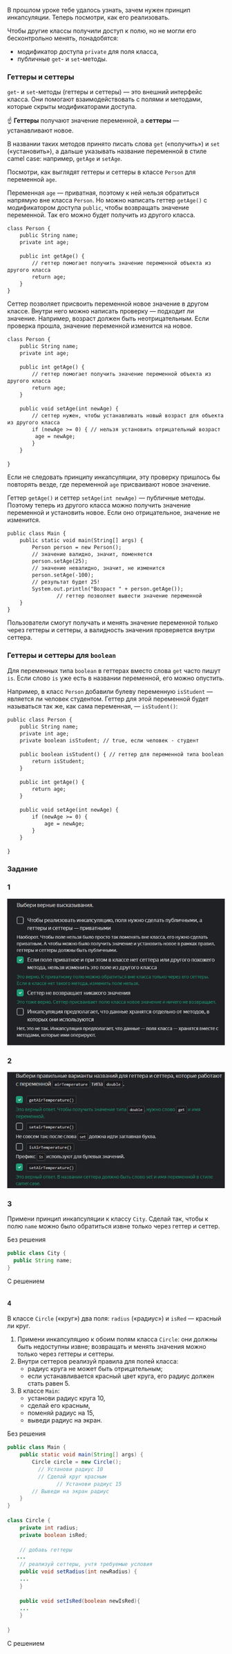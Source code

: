 В прошлом уроке тебе удалось узнать, зачем нужен принцип инкапсуляции. Теперь посмотри, как его реализовать.

Чтобы другие классы получили доступ к полю, но не могли его бесконтрольно менять, понадобятся:

- модификатор доступа `private` для поля класса,
- публичные `get`- и `set`-методы.

### Геттеры и сеттеры

`get`- и `set`-методы (геттеры и сеттеры) — это внешний интерфейс класса. Они помогают взаимодействовать с полями и методами, которые скрыты модификаторами доступа.

☝️ **Геттеры** получают значение переменной, а **сеттеры** — устанавливают новое.

В названии таких методов принято писать слова `get` («получить») и `set` («установить»), а дальше указывать название переменной в стиле camel case: например, `getAge` и `setAge`.

Посмотри, как выглядят геттеры и сеттеры в классе `Person` для переменной `age`.

Переменная `age` — приватная, поэтому к ней нельзя обратиться напрямую вне класса `Person`. Но можно написать геттер `getAge()` с модификатором доступа `public`, чтобы возвращать значение переменной. Так его можно будет получить из другого класса.
```
class Person {
    public String name;
    private int age;

    public int getAge() { 
        // геттер помогает получить значение переменной объекта из другого класса
        return age;
    }
} 
```

Сеттер позволяет присвоить переменной новое значение в другом классе. Внутри него можно написать проверку — подходит ли значение. Например, возраст должен быть неотрицательным. Если проверка прошла, значение переменной изменится на новое.
```
class Person {
    public String name;
    private int age;

    public int getAge() { 
        // геттер помогает получить значение переменной объекта из другого класса
        return age;
    }

    public void setAge(int newAge) {
        // сеттер нужен, чтобы устанавливать новый возраст для объекта из другого класса
        if (newAge >= 0) { // нельзя установить отрицательный возраст 
         age = newAge;
        }
    }

} 
```

Если не следовать принципу инкапсуляции, эту проверку пришлось бы повторять везде, где переменной `age` присваивают новое значение.

Геттер `getAge()` и сеттер `setAge(int newAge)` — публичные методы. Поэтому теперь из другого класса можно получить значение переменной и установить новое. Если оно отрицательное, значение не изменится.
```
public class Main {
    public static void main(String[] args) {
        Person person = new Person();
        // значение валидно, значит, поменяется
        person.setAge(25);
        // значение невалидно, значит, не изменится
        person.setAge(-100); 
        // результат будет 25!
        System.out.println("Возраст " + person.getAge());
                // геттер позволяет вывести значение переменной
    }
} 
```

Пользователи смогут получать и менять значение переменной только через геттеры и сеттеры, а валидность значения проверяется внутри сеттера.

### Геттеры и сеттеры для `boolean`

Для переменных типа `boolean` в геттерах вместо слова `get` часто пишут `is`. Если слово `is` уже есть в названии переменной, его можно опустить.

Например, в класс `Person` добавили булеву переменную `isStudent` — является ли человек студентом. Геттер для этой переменной будет называться так же, как сама переменная, — `isStudent()`:
```
public class Person {
    public String name;
    private int age;
    private boolean isStudent; // true, если человек - студент

    public boolean isStudent() { // геттер для переменной типа boolean
        return isStudent;
    }

    public int getAge() {
        return age;
    }

    public void setAge(int newAge) {
        if (newAge >= 0) {
            age = newAge;
        }
    }

} 
```
### Задание 
### 1
![img_2.png](img%2Fimg_2.png)

### 2
![img_3.png](img%2Fimg_3.png)

### 3
Примени принцип инкапсуляции к классу `City`. Сделай так, чтобы к полю `name` можно было обратиться извне только через геттер и сеттер.

Без решения
```java
public class City {
  public String name;
}
```

С решением
```java

```

#### 4
В классе `Circle` («круг») два поля: `radius` («радиус») и `isRed` — красный ли круг.

1. Примени инкапсуляцию к обоим полям класса `Circle`: они должны быть недоступны извне; возвращать и менять значения можно только через геттеры и сеттеры.
2. Внутри сеттеров реализуй правила для полей класса:
    - радиус круга не может быть отрицательным;
    - если устанавливается красный цвет круга, его радиус должен стать равен 5.
3. В классе `Main`:
    - установи радиус круга 10,
    - сделай его красным,
    - поменяй радиус на 15,
    - выведи радиус на экран.

Без решения
```java
public class Main {
    public static void main(String[] args) {
        Circle circle = new Circle();
	      // Установи радиус 10	      
	      // Сделай круг красным 
				// Установи радиус 15
        // Выведи на экран радиус
    }
}

class Circle {
    private int radius;
    private boolean isRed;

    // добавь геттеры
   ...
    // реализуй сеттеры, учтя требуемые условия
    public void setRadius(int newRadius) {
    ...
    }

    public void setIsRed(boolean newIsRed){
    ...
    }

}

```

С решением
```java

```